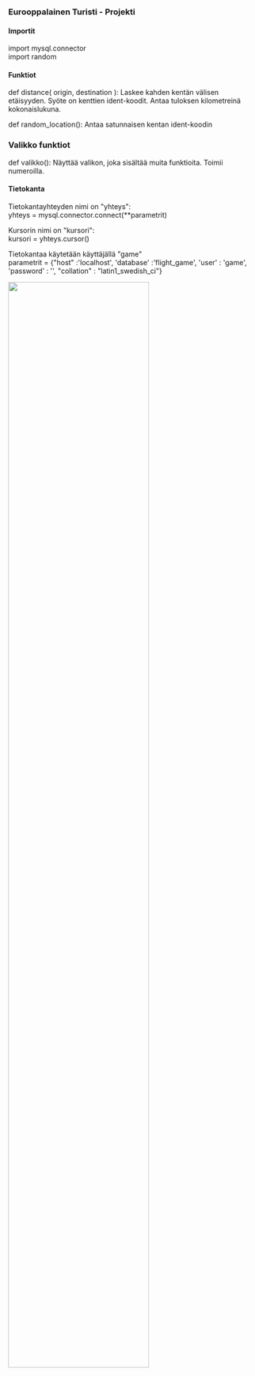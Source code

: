 ### Eurooppalainen Turisti - Projekti

#### Importit
import mysql.connector <br>
import random

#### Funktiot

def distance( origin, destination ):
Laskee kahden kentän välisen etäisyyden. Syöte on kenttien ident-koodit. Antaa tuloksen kilometreinä kokonaislukuna.

def random_location(): Antaa satunnaisen kentan ident-koodin

### Valikko funktiot
def valikko(): Näyttää valikon, joka sisältää muita funktioita. Toimii numeroilla.

#### Tietokanta
Tietokantayhteyden nimi on "yhteys": <br>
yhteys = mysql.connector.connect(**parametrit) 

Kursorin nimi on "kursori": <br>
kursori = yhteys.cursor()

Tietokantaa käytetään käyttäjällä "game" <br>
parametrit = 
{"host" :'localhost', 
'database' :'flight_game', 
'user' : 'game',
'password' : '', 
"collation" : "latin1_swedish_ci"}


<img src="https://github.com/user-attachments/assets/8e5a8ea8-b712-43ff-a5bd-ad7815cd692a" width="75%" height="75%">

